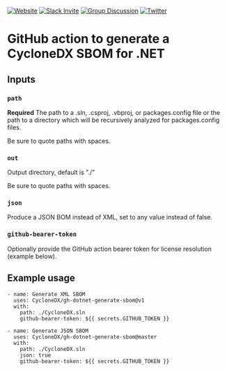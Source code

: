 [![Website](https://img.shields.io/badge/https://-cyclonedx.org-blue.svg)](https://cyclonedx.org/)
[![Slack Invite](https://img.shields.io/badge/Slack-Join-blue?logo=slack&labelColor=393939)](https://cyclonedx.org/slack/invite)
[![Group Discussion](https://img.shields.io/badge/discussion-groups.io-blue.svg)](https://groups.io/g/CycloneDX)
[![Twitter](https://img.shields.io/twitter/url/http/shields.io.svg?style=social&label=Follow)](https://twitter.com/CycloneDX_Spec)

# GitHub action to generate a CycloneDX SBOM for .NET

## Inputs

### `path`

**Required** The path to a .sln, .csproj, .vbproj, or packages.config file or the path to a directory which will be recursively analyzed for packages.config files.

Be sure to quote paths with spaces.

### `out`

Output directory, default is "./"

Be sure to quote paths with spaces.

### `json`

Produce a JSON BOM instead of XML, set to any value instead of false.

### `github-bearer-token`

Optionally provide the GitHub action bearer token for license resolution (example below).

## Example usage

```
- name: Generate XML SBOM
  uses: CycloneDX/gh-dotnet-generate-sbom@v1
  with:
    path: ./CycloneDX.sln
    github-bearer-token: ${{ secrets.GITHUB_TOKEN }}

- name: Generate JSON SBOM
  uses: CycloneDX/gh-dotnet-generate-sbom@master
  with:
    path: ./CycloneDX.sln
    json: true
    github-bearer-token: ${{ secrets.GITHUB_TOKEN }}
```
